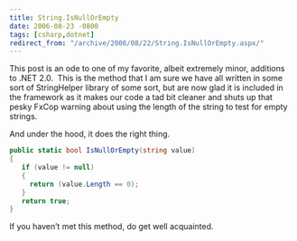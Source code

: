 ```yaml
---
title: String.IsNullOrEmpty
date: 2006-08-23 -0800
tags: [csharp,dotnet]
redirect_from: "/archive/2006/08/22/String.IsNullOrEmpty.aspx/"
---
```


This post is an ode to one of my favorite, albeit extremely minor,
additions to .NET 2.0.  This is the method that I am sure we have all
written in some sort of StringHelper library of some sort, but are now
glad it is included in the framework as it makes our code a tad bit
cleaner and shuts up that pesky FxCop warning about using the length of
the string to test for empty strings.

And under the hood, it does the right thing.

```csharp
public static bool IsNullOrEmpty(string value)
{
   if (value != null)
   {
     return (value.Length == 0);
   }
   return true;
}
```

If you haven’t met this method, do get well acquainted.

